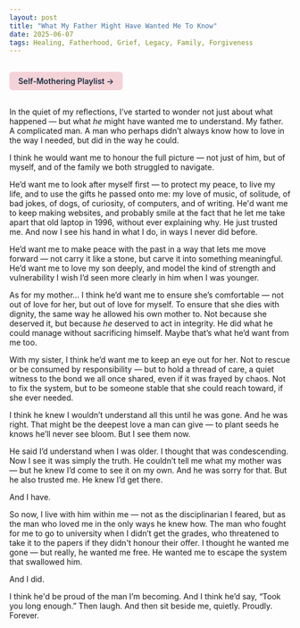 ```yaml
---
layout: post
title: "What My Father Might Have Wanted Me To Know"
date: 2025-06-07
tags: Healing, Fatherhood, Grief, Legacy, Family, Forgiveness
---
```


<a href="https://music.youtube.com/playlist?list=PLuO5E1rh5RqIzePJeOjdXo62gwnYJ748_&si=NvtF0mzI9Sx2IoPu&shuffle=1" 
   target="_blank" 
   class="back-button"
   style="display:inline-block; margin: 1rem auto; background-color: #F4D3D8; color: #1A2D41; padding: 0.5rem 1rem; border-radius: 6px; font-weight: 600; text-decoration: none;">
  Self‑Mothering Playlist →
</a>

In the quiet of my reflections, I’ve started to wonder not just about what happened — but what *he* might have wanted me to understand. My father. A complicated man. A man who perhaps didn’t always know how to love in the way I needed, but did in the way he could.

I think he would want me to honour the full picture — not just of him, but of myself, and of the family we both struggled to navigate.

He’d want me to look after myself first — to protect my peace, to live my life, and to use the gifts he passed onto me: my love of music, of solitude, of bad jokes, of dogs, of curiosity, of computers, and of writing. He'd want me to keep making websites, and probably smile at the fact that he let me take apart that old laptop in 1996, without ever explaining why. He just trusted me. And now I see his hand in what I do, in ways I never did before.

He’d want me to make peace with the past in a way that lets me move forward — not carry it like a stone, but carve it into something meaningful. He’d want me to love my son deeply, and model the kind of strength and vulnerability I wish I’d seen more clearly in him when I was younger.

As for my mother… I think he’d want me to ensure she’s comfortable — not out of love for her, but out of love for myself. To ensure that she dies with dignity, the same way he allowed his own mother to. Not because she deserved it, but because *he* deserved to act in integrity. He did what he could manage without sacrificing himself. Maybe that’s what he’d want from me too.

With my sister, I think he’d want me to keep an eye out for her. Not to rescue or be consumed by responsibility — but to hold a thread of care, a quiet witness to the bond we all once shared, even if it was frayed by chaos. Not to fix the system, but to be someone stable that she could reach toward, if she ever needed.

I think he knew I wouldn’t understand all this until he was gone. And he was right. That might be the deepest love a man can give — to plant seeds he knows he’ll never see bloom. But I see them now.

He said I’d understand when I was older. I thought that was condescending. Now I see it was simply the truth. He couldn’t tell me what my mother was — but he knew I’d come to see it on my own. And he was sorry for that. But he also trusted me. He knew I’d get there.

And I have.

So now, I live with him within me — not as the disciplinarian I feared, but as the man who loved me in the only ways he knew how. The man who fought for me to go to university when I didn’t get the grades, who threatened to take it to the papers if they didn't honour their offer. I thought he wanted me gone — but really, he wanted me free. He wanted me to escape the system that swallowed him.

And I did.

I think he'd be proud of the man I’m becoming. And I think he’d say, “Took you long enough.” Then laugh. And then sit beside me, quietly. Proudly. Forever.

